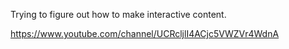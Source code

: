 Trying to figure out how to make interactive content.

https://www.youtube.com/channel/UCRcljlI4ACjc5VWZVr4WdnA

<!---
stat-void/stat-void is a ✨ special ✨ repository because its `README.md` (this file) appears on your GitHub profile.
You can click the Preview link to take a look at your changes.
--->
